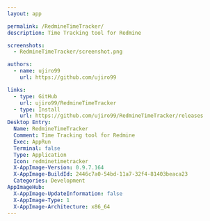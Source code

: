 ```yaml
---
layout: app

permalink: /RedmineTimeTracker/
description: Time Tracking tool for Redmine

screenshots:
  - RedmineTimeTracker/screenshot.png

authors:
  - name: ujiro99
    url: https://github.com/ujiro99

links:
  - type: GitHub
    url: ujiro99/RedmineTimeTracker
  - type: Install
    url: https://github.com/ujiro99/RedmineTimeTracker/releases
Desktop Entry:
  Name: RedmineTimeTracker
  Comment: Time Tracking tool for Redmine
  Exec: AppRun
  Terminal: false
  Type: Application
  Icon: redminetimetracker
  X-AppImage-Version: 0.9.7.164
  X-AppImage-BuildId: 2446c7a0-54bd-11a7-32f4-81403beaca23
  Categories: Development
AppImageHub:
  X-AppImage-UpdateInformation: false
  X-AppImage-Type: 1
  X-AppImage-Architecture: x86_64
---
```

